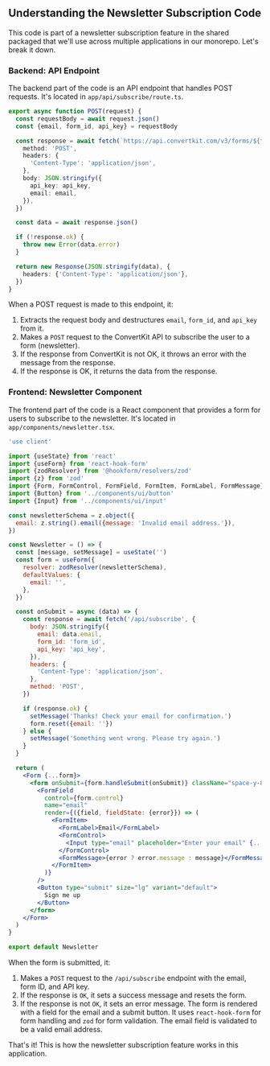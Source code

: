 ## Understanding the Newsletter Subscription Code

This code is part of a newsletter subscription feature in the shared packaged that we'll use across multiple applications in our monorepo. Let's break it down.

### Backend: API Endpoint

The backend part of the code is an API endpoint that handles POST requests. It's located in `app/api/subscribe/route.ts`.

```ts
export async function POST(request) {
  const requestBody = await request.json()
  const {email, form_id, api_key} = requestBody

  const response = await fetch(`https://api.convertkit.com/v3/forms/${form_id}/subscribe`, {
    method: 'POST',
    headers: {
      'Content-Type': 'application/json',
    },
    body: JSON.stringify({
      api_key: api_key,
      email: email,
    }),
  })

  const data = await response.json()

  if (!response.ok) {
    throw new Error(data.error)
  }

  return new Response(JSON.stringify(data), {
    headers: {'Content-Type': 'application/json'},
  })
}
```

When a POST request is made to this endpoint, it:

1. Extracts the request body and destructures `email`, `form_id`, and `api_key` from it.
2. Makes a `POST` request to the ConvertKit API to subscribe the user to a form (newsletter).
3. If the response from ConvertKit is not OK, it throws an error with the message from the response.
4. If the response is OK, it returns the data from the response.

### Frontend: Newsletter Component

The frontend part of the code is a React component that provides a form for users to subscribe to the newsletter. It's located in `app/components/newsletter.tsx`.

```jsx
'use client'

import {useState} from 'react'
import {useForm} from 'react-hook-form'
import {zodResolver} from '@hookform/resolvers/zod'
import {z} from 'zod'
import {Form, FormControl, FormField, FormItem, FormLabel, FormMessage} from '../components/ui/form'
import {Button} from '../components/ui/button'
import {Input} from '../components/ui/input'

const newsletterSchema = z.object({
  email: z.string().email({message: 'Invalid email address.'}),
})

const Newsletter = () => {
  const [message, setMessage] = useState('')
  const form = useForm({
    resolver: zodResolver(newsletterSchema),
    defaultValues: {
      email: '',
    },
  })

  const onSubmit = async (data) => {
    const response = await fetch('/api/subscribe', {
      body: JSON.stringify({
        email: data.email,
        form_id: 'form_id',
        api_key: 'api_key',
      }),
      headers: {
        'Content-Type': 'application/json',
      },
      method: 'POST',
    })

    if (response.ok) {
      setMessage('Thanks! Check your email for confirmation.')
      form.reset({email: ''})
    } else {
      setMessage('Something went wrong. Please try again.')
    }
  }

  return (
    <Form {...form}>
      <form onSubmit={form.handleSubmit(onSubmit)} className="space-y-8">
        <FormField
          control={form.control}
          name="email"
          render={({field, fieldState: {error}}) => (
            <FormItem>
              <FormLabel>Email</FormLabel>
              <FormControl>
                <Input type="email" placeholder="Enter your email" {...field} />
              </FormControl>
              <FormMessage>{error ? error.message : message}</FormMessage>
            </FormItem>
          )}
        />
        <Button type="submit" size="lg" variant="default">
          Sign me up
        </Button>
      </form>
    </Form>
  )
}

export default Newsletter
```

When the form is submitted, it:

1. Makes a `POST` request to the `/api/subscribe` endpoint with the email, form ID, and API key.
2. If the response is `OK`, it sets a success message and resets the form.
3. If the response is not `OK`, it sets an error message.
   The form is rendered with a field for the email and a submit button. It uses `react-hook-form` for form handling and `zod` for form validation. The email field is validated to be a valid email address.

That's it! This is how the newsletter subscription feature works in this application.
